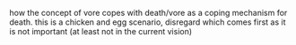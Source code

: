 how the concept of vore copes with death/vore as a coping mechanism for death. this is a chicken and egg scenario, disregard which comes first as it is not important (at least not in the current vision)